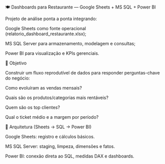 🍽️ Dashboards para Restaurante — Google Sheets + MS SQL + Power BI

Projeto de análise ponta a ponta integrando:

Google Sheets como fonte operacional (relatorio_dashboard_restaurante.xlsx);

MS SQL Server para armazenamento, modelagem e consultas;

Power BI para visualização e KPIs gerenciais.

🎯 Objetivo

Construir um fluxo reprodutível de dados para responder perguntas-chave do negócio:

Como evoluíram as vendas mensais?

Quais são os produtos/categorias mais rentáveis?

Quem são os top clientes?

Qual o ticket médio e a margem por período?

🧱 Arquitetura (Sheets → SQL → Power BI)

Google Sheets: registro e cálculos básicos.

MS SQL Server: staging, limpeza, dimensões e fatos.

Power BI: conexão direta ao SQL, medidas DAX e dashboards.
